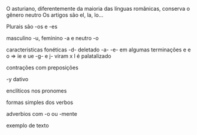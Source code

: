 O asturiano, diferentemente da maioria das línguas românicas, conserva o gênero neutro
Os artigos são el, la, lo...

Plurais são -os e -es

masculino -u, feminino -a e neutro -o

caracteristicas fonéticas
-d- deletado
-a- -e- em algumas terminações
e e o => ie e ue
-g- e j- viram x
l é palatalizado

contrações com preposições

-y dativo

enclíticos nos pronomes

formas simples dos verbos

adverbios com -o ou -mente

exemplo de texto
